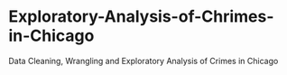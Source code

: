 # Exploratory-Analysis-of-Chrimes-in-Chicago
Data Cleaning, Wrangling and Exploratory Analysis of Crimes in Chicago 
